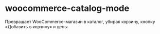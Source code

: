 # woocommerce-catalog-mode
Превращает WooCommerce-магазин в каталог, убирая корзину, кнопку «Добавить в корзину» и цены

